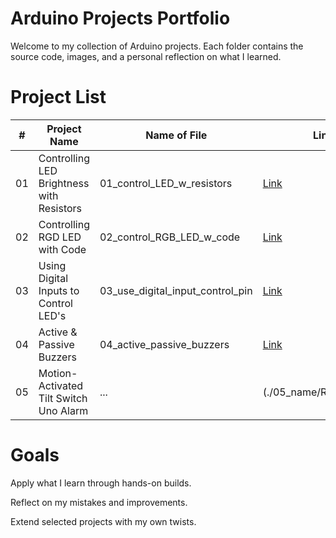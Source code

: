 # Arduino Projects Portfolio
Welcome to my collection of Arduino projects. Each folder contains the source code, images, and a personal reflection on what I learned.

# Project List
| #  | Project Name           | Name of File                                      | Link                                |
| -- | ---------------------- | ------------------------------------------------- | ----------------------------------- |
| 01 | Controlling LED Brightness with Resistors              | 01_control_LED_w_resistors   |[Link](01_control_LED_w_resistors)|
| 02 | Controlling RGD LED with Code           | 02_control_RGB_LED_w_code  | [Link](02_control_RGB_LED_w_code)   |
| 03 | Using Digital Inputs to Control LED's    | 03_use_digital_input_control_pin   | [Link](03_use_digital_input_control_pin) |
| 04 | Active & Passive Buzzers |   04_active_passive_buzzers    | [Link](04_active_passive_buzzers)|
| 05 | Motion-Activated Tilt Switch Uno Alarm   | ... |(./05_name/README.md)  |


# Goals
Apply what I learn through hands-on builds.

Reflect on my mistakes and improvements.

Extend selected projects with my own twists.
